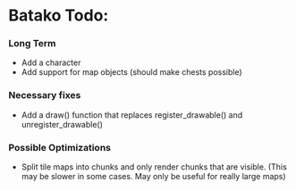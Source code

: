 # Batako Todo:

### Long Term
* Add a character
* Add support for map objects (should make chests possible)

### Necessary fixes
* Add a draw() function that replaces register_drawable() and unregister_drawable()

### Possible Optimizations
* Split tile maps into chunks and only render chunks that are visible. (This may be slower in some cases. May only be useful for really large maps)

